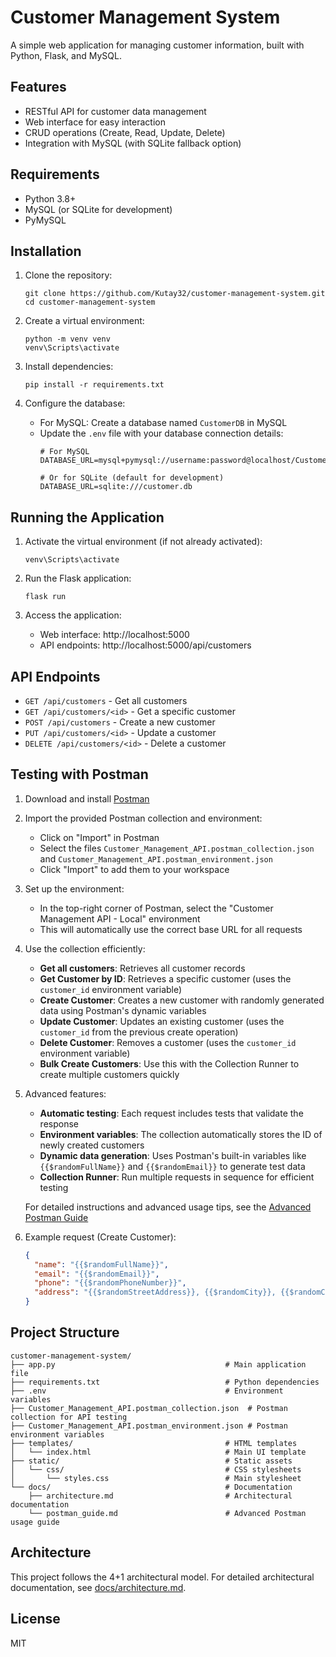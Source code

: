 # Customer Management System

A simple web application for managing customer information, built with Python, Flask, and MySQL.

## Features

- RESTful API for customer data management
- Web interface for easy interaction
- CRUD operations (Create, Read, Update, Delete)
- Integration with MySQL (with SQLite fallback option)

## Requirements

- Python 3.8+
- MySQL (or SQLite for development)
- PyMySQL

## Installation

1. Clone the repository:
   ```
   git clone https://github.com/Kutay32/customer-management-system.git
   cd customer-management-system
   ```

2. Create a virtual environment:
   ```
   python -m venv venv
   venv\Scripts\activate
   ```

3. Install dependencies:
   ```
   pip install -r requirements.txt
   ```

4. Configure the database:
   - For MySQL: Create a database named `CustomerDB` in MySQL
   - Update the `.env` file with your database connection details:
     ```
     # For MySQL
     DATABASE_URL=mysql+pymysql://username:password@localhost/CustomerDB

     # Or for SQLite (default for development)
     DATABASE_URL=sqlite:///customer.db
     ```

## Running the Application

1. Activate the virtual environment (if not already activated):
   ```
   venv\Scripts\activate
   ```

2. Run the Flask application:
   ```
   flask run
   ```

3. Access the application:
   - Web interface: http://localhost:5000
   - API endpoints: http://localhost:5000/api/customers

## API Endpoints

- `GET /api/customers` - Get all customers
- `GET /api/customers/<id>` - Get a specific customer
- `POST /api/customers` - Create a new customer
- `PUT /api/customers/<id>` - Update a customer
- `DELETE /api/customers/<id>` - Delete a customer

## Testing with Postman

1. Download and install [Postman](https://www.postman.com/downloads/)
2. Import the provided Postman collection and environment:
   - Click on "Import" in Postman
   - Select the files `Customer_Management_API.postman_collection.json` and `Customer_Management_API.postman_environment.json`
   - Click "Import" to add them to your workspace

3. Set up the environment:
   - In the top-right corner of Postman, select the "Customer Management API - Local" environment
   - This will automatically use the correct base URL for all requests

4. Use the collection efficiently:
   - **Get all customers**: Retrieves all customer records
   - **Get Customer by ID**: Retrieves a specific customer (uses the `customer_id` environment variable)
   - **Create Customer**: Creates a new customer with randomly generated data using Postman's dynamic variables
   - **Update Customer**: Updates an existing customer (uses the `customer_id` from the previous create operation)
   - **Delete Customer**: Removes a customer (uses the `customer_id` environment variable)
   - **Bulk Create Customers**: Use this with the Collection Runner to create multiple customers quickly

5. Advanced features:
   - **Automatic testing**: Each request includes tests that validate the response
   - **Environment variables**: The collection automatically stores the ID of newly created customers
   - **Dynamic data generation**: Uses Postman's built-in variables like `{{$randomFullName}}` and `{{$randomEmail}}` to generate test data
   - **Collection Runner**: Run multiple requests in sequence for efficient testing

   For detailed instructions and advanced usage tips, see the [Advanced Postman Guide](docs/postman_guide.md)

6. Example request (Create Customer):
   ```json
   {
     "name": "{{$randomFullName}}",
     "email": "{{$randomEmail}}",
     "phone": "{{$randomPhoneNumber}}",
     "address": "{{$randomStreetAddress}}, {{$randomCity}}, {{$randomCountry}}"
   }
   ```

## Project Structure

```
customer-management-system/
├── app.py                                      # Main application file
├── requirements.txt                            # Python dependencies
├── .env                                        # Environment variables
├── Customer_Management_API.postman_collection.json  # Postman collection for API testing
├── Customer_Management_API.postman_environment.json # Postman environment variables
├── templates/                                  # HTML templates
│   └── index.html                              # Main UI template
├── static/                                     # Static assets
│   └── css/                                    # CSS stylesheets
│       └── styles.css                          # Main stylesheet
└── docs/                                       # Documentation
    ├── architecture.md                         # Architectural documentation
    └── postman_guide.md                        # Advanced Postman usage guide
```

## Architecture

This project follows the 4+1 architectural model. For detailed architectural documentation, see [docs/architecture.md](docs/architecture.md).

## License

MIT
